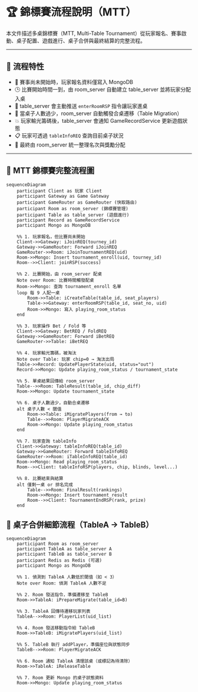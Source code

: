 # 🏆 錦標賽流程說明（MTT）

本文件描述多桌錦標賽（MTT, Multi-Table Tournament）從玩家報名、賽事啟動、桌子配置、遊戲進行、桌子合併與最終結算的完整流程。

---

## 🎯 流程特性

- 📝 賽事尚未開始時，玩家報名資料僅寫入 MongoDB
- 🕒 比賽開始時間一到，由 room_server 自動建立 table_server 並將玩家分配入桌
- 🧾 table_server 會主動推送 `enterRoomRSP` 指令讓玩家進桌
- 🔁 當桌子人數過少，room_server 自動觸發合桌遷移（Table Migration）
- 💥 玩家輸光籌碼後，table_server 會通知 GameRecordService 更新遊戲狀態
- 📋 玩家可透過 `tableInfoREQ` 查詢目前桌子狀況
- 🏁 最終由 room_server 統一整理名次與獎勵分配

---

## 🔁 MTT 錦標賽完整流程圖

```mermaid
sequenceDiagram
    participant Client as 玩家 Client
    participant Gateway as Game Gateway
    participant GameRouter as GameRouter (快取路由)
    participant Room as room_server (錦標賽管理)
    participant Table as table_server (遊戲進行)
    participant Record as GameRecordService
    participant Mongo as MongoDB

    %% 1. 玩家報名，但比賽尚未開始
    Client->>Gateway: iJoinREQ(tourney_id)
    Gateway->>GameRouter: Forward iJoinREQ
    GameRouter->>Room: iJoinTournamentREQ(uid)
    Room->>Mongo: Insert tournament_enroll(uid, tourney_id)
    Room-->>Client: joinRSP(success)

    %% 2. 比賽開始，由 room_server 配桌
    Note over Room: 比賽時間觸發配桌
    Room->>Mongo: 查詢 tournament_enroll 名單
    loop 每 9 人配一桌
        Room->>Table: iCreateTable(table_id, seat_players)
        Table->>Gateway: enterRoomRSP(table_id, seat_no, uid)
        Room->>Mongo: 寫入 playing_room_status
    end

    %% 3. 玩家操作 Bet / Fold 等
    Client->>Gateway: BetREQ / FoldREQ
    Gateway->>GameRouter: Forward iBetREQ
    GameRouter->>Table: iBetREQ

    %% 4. 玩家輸光籌碼，被淘汰
    Note over Table: 玩家 chip=0 → 淘汰出局
    Table->>Record: UpdatePlayerState(uid, status="out")
    Record->>Mongo: Update playing_room_status / tournament_state

    %% 5. 單桌結果回傳給 room_server
    Table-->>Room: TableResult(table_id, chip_diff)
    Room->>Mongo: Update tournament_state

    %% 6. 桌子人數過少，自動合桌遷移
    alt 桌子人數 < 閾值
        Room->>Table: iMigratePlayers(from → to)
        Table-->>Room: PlayerMigrateACK
        Room->>Mongo: Update playing_room_status
    end

    %% 7. 玩家查詢 tableInfo
    Client->>Gateway: tableInfoREQ(table_id)
    Gateway->>GameRouter: Forward tableInfoREQ
    GameRouter->>Room: iTableInfoREQ(table_id)
    Room->>Mongo: Read playing_room_status
    Room-->>Client: tableInfoRSP(players, chip, blinds, level...)

    %% 8. 比賽結束與結算
    alt 僅剩一桌 or 排名完成
        Table-->>Room: FinalResult(rankings)
        Room->>Mongo: Insert tournament_result
        Room-->>Client: TournamentEndRSP(rank, prize)
    end
```

## 🔁 桌子合併細節流程（TableA → TableB）
```mermaid
sequenceDiagram
    participant Room as room_server
    participant TableA as table_server A
    participant TableB as table_server B
    participant Redis as Redis (可選)
    participant Mongo as MongoDB

    %% 1. 偵測到 TableA 人數低於閾值（如 < 3）
    Note over Room: 偵測 TableA 人數不足

    %% 2. Room 發送指令，準備遷移至 TableB
    Room->>TableA: iPrepareMigrate(table_id=B)

    %% 3. TableA 回傳待遷移玩家列表
    TableA-->>Room: PlayerList(uid_list)

    %% 4. Room 發送移動指令給 TableB
    Room->>TableB: iMigratePlayers(uid_list)

    %% 5. TableB 執行 addPlayer，準備座位與狀態同步
    TableB-->>Room: PlayerMigrateACK

    %% 6. Room 通知 TableA 清理該桌（或標記為待清除）
    Room->>TableA: iReleaseTable

    %% 7. Room 更新 Mongo 的桌子狀態資料
    Room->>Mongo: Update playing_room_status
```